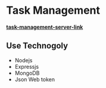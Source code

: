 # **Task Management**

[**task-management-server-link**
](https://tm-tool.onrender.com/)

## **Use Technogoly**

- Nodejs
- Expressjs
- MongoDB
- Json Web token
